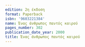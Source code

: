 ```yaml
---
edition: 2η έκδοση
format: Paperback
isbn: '9603221384'
name: Ένας άνθρωπος παντός καιρού
pages_number: 302
publication_date_year: 2000
title: Ένας άνθρωπος παντός καιρού
---
```


